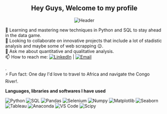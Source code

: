 
<div align="center">
  
## Hey Guys, Welcome to my profile 

![Header](https://github.com/adamalston/adamalston/raw/master/profile.gif)

</div>

   
🌱 Learning and mastering new techniques in Python and SQL to stay ahead in the data game.                                                                                     
👯 Looking to collaborate on innovative projects that include a lot of stadistic analysis and maybe some of web scrapping 😉.                                                  
💬 Ask me about quantitative and qualitative analysis.                                                                                                                                                                          
📫 How to reach me: [![LinkedIn](https://img.shields.io/badge/-LinkedIn-blue?style=flat&logo=linkedin)](https://www.linkedin.com/in/natalia-lopera) | [![Email](https://img.shields.io/badge/-Email-red?style=flat&logo=gmail)](mailto:loperanataliaal@gmail.com)

.  
⚡ Fun fact: One day I'd love to travel to Africa and navigate the Congo River!.

**Languages, libraries and softwares I have used**

![Python](https://img.shields.io/badge/-Python-000000?style=flat&logo=python)
![SQL](https://img.shields.io/badge/-SQL-000000?style=flat&logo=MySQL)
![Pandas](https://img.shields.io/badge/-Pandas-000000?style=flat&logo=pandas)
![Selenium](https://img.shields.io/badge/-Selenium-000000?style=flat&logo=selenium)
![Numpy](https://img.shields.io/badge/-Numpy-000000?style=flat&logo=numpy)
![Matplotlib](https://img.shields.io/badge/-Matplotlib-000000?style=flat&logo=matplotlib)
![Seaborn](https://img.shields.io/badge/-Seaborn-000000?style=flat&logo=seaborn)
![Tableau](https://img.shields.io/badge/-Tableau-000000?style=flat&logo=tableau)
![Anaconda](https://img.shields.io/badge/-Anaconda-000000?style=flat&logo=Anaconda)
![VS Code](https://img.shields.io/badge/-visualstudiocode-000000?style=flat&logo=visual-studio-code)
![Scipy](https://img.shields.io/badge/-Scipy-000000?style=flat&logo=Scipy)

